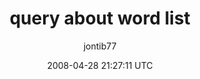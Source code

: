 ---
title: 'query about word list'
posts: 3
hash: 'eSWdwse4'
author: 'jontib77'
date: 2008-04-28 21:27:11 UTC
sources:
  - https://tokipona.yahoogroups.narkive.com/eSWdwse4
---